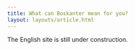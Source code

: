 ```yaml
---
title: What can Boskanter mean for you?
layout: layouts/article.html
---
```


The English site is still under construction.
